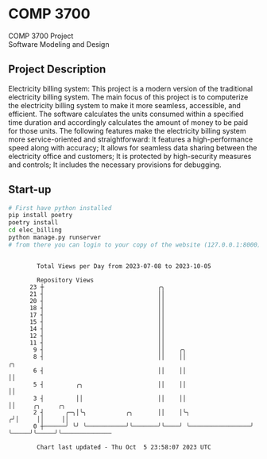 # COMP 3700
COMP 3700 Project  
Software Modeling and Design
## Project Description
Electricity billing system: This project is a modern version of the traditional electricity billing system. The main focus of this project is to computerize the electricity billing system to make it more seamless, accessible, and efficient. The software calculates the units consumed within a specified time duration and accordingly calculates the amount of money to be paid for those units. The following features make the electricity billing system more service-oriented and straightforward: It features a high-performance speed along with accuracy; It allows for seamless data sharing between the electricity office and customers; It is protected by high-security measures and controls; It includes the necessary provisions for debugging.

## Start-up
```bash
# First have python installed
pip install poetry
poetry install
cd elec_billing
python manage.py runserver
# from there you can login to your copy of the website (127.0.0.1:8000), default creds are admin/admin
```

```

        Total Views per Day from 2023-07-08 to 2023-10-05

        Repository Views
      23 ┼                                ╭╮
      21 ┤                                ││
      20 ┤                                ││
      18 ┤                                ││
      17 ┤                                ││
      15 ┤                                ││
      14 ┤                                ││
      12 ┤                                ││
      11 ┤                                ││
       9 ┤                                ││    ╭╮
       8 ┤                                ││    ││                   ╭╮
       6 ┤                                ││    ││                   ││
       5 ┤         ╭╮                     ││    ││                   ││
       3 ┤         ││                     ││    ││                   ││     ╭╮     ╭╮
       2 ┤      ╭─╮│╰╮           ╭╮       ││    │╰╮                 ╭╯│     ││     ││
       0 ┼──────╯ ╰╯ ╰───────────╯╰───────╯╰────╯ ╰─────────────────╯ ╰─────╯╰─────╯╰──────────────

        Chart last updated - Thu Oct  5 23:58:07 2023 UTC
        
```
